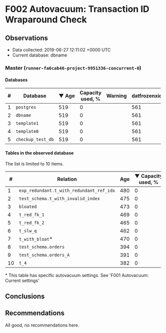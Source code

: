 # F002 Autovacuum: Transaction ID Wraparound Check #

## Observations ##
- Data collected: 2019-06-27 12:11:02 +0000 UTC
- Current database: dbname




### Master (`runner-fa6cab46-project-9951336-concurrent-0`) ###


#### Databases ####


| \# | Database | &#9660;&nbsp;Age | Capacity used, % | Warning | datfrozenxid |
|--|--------|-----|------------------|---------|--------------|
| 1 |`postgres`|519 |0 |  |561 |
| 2 |`dbname`|519 |0 |  |561 |
| 3 |`template1`|519 |0 |  |561 |
| 4 |`template0`|519 |0 |  |561 |
| 5 |`checkup_test_db`|519 |0 |  |561 |


#### Tables in the observed database ####
The list is limited to 10 items.

| \# | Relation | Age | &#9660;&nbsp;Capacity used, % | Warning |rel_relfrozenxid | toast_relfrozenxid |
|---|-------|-----|------------------|---------|-----------------|--------------------|
| 1 |`exp_redundant.t_with_redundant_ref_idx` |480 |0 |  |600 |0 |
| 2 |`test_schema.t_with_invalid_index` |475 |0 |  |605 |0 |
| 3 |`bloated` |473 |0 |  |607 |0 |
| 4 |`t_red_fk_1` |469 |0 |  |611 |0 |
| 5 |`t_red_fk_2` |465 |0 |  |615 |0 |
| 6 |`t_slw_q` |462 |0 |  |618 |0 |
| 7 |`t_with_bloat`\* |470 |0 |  |610 |0 |
| 8 |`test_schema.orders` |394 |0 |  |686 |0 |
| 9 |`test_schema.orders_A` |391 |0 |  |689 |0 |
| 10 |`t_4` |382 |0 |  |698 |0 |


\* This table has specific autovacuum settings. See 'F001 Autovacuum: Current settings'


## Conclusions ##
 


## Recommendations ##
  All good, no recommendations here.
 

